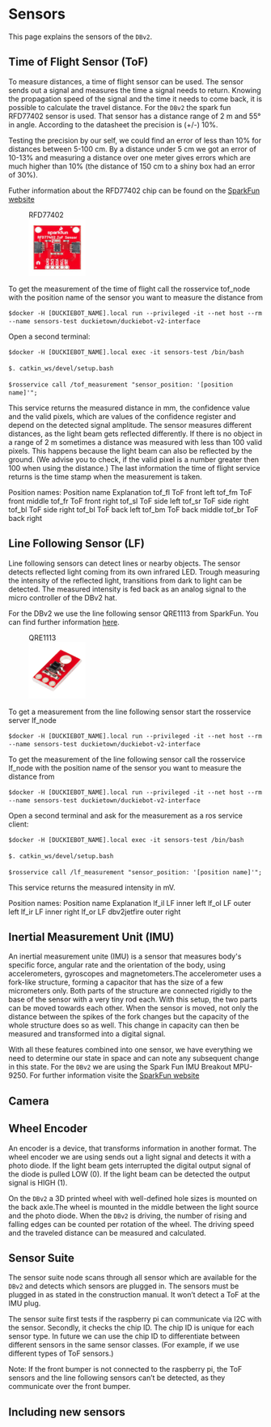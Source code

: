 # Sensors

This page explains the sensors of the `DBv2`.

## Time of Flight Sensor (ToF)
To measure distances, a time of flight sensor can be used. The sensor sends out a signal and measures the time a signal needs to return. Knowing the propagation speed of the signal and the time it needs to come back, it is possible to calculate the travel distance. For the `DBv2` the spark fun RFD77402 sensor is used. That sensor has a distance range of 2 m and 55° in angle. According to the datasheet the precision is (+/-) 10%.

Testing the precision by our self, we could find an error of less than 10% for distances between 5-100 cm. By a distance under 5 cm we got an error of 10-13% and measuring a distance over one meter gives errors which are much higher than 10% (the distance of 150 cm to a shiny box had an error of 30%).

Futher information about the RFD77402 chip can be found on the [SparkFun website](https://www.sparkfun.com/products/14539)

<figure>
    <figcaption>RFD77402</figcaption>
    <img style='width:8em' src="RFD77402.jpeg"/>
</figure>

To get the measurement of the time of flight call the rosservice tof_node with the position name of the sensor you want to measure the distance from

    $docker -H [DUCKIEBOT_NAME].local run --privileged -it --net host --rm --name sensors-test duckietown/duckiebot-v2-interface

Open a second terminal:

    $docker -H [DUCKIEBOT_NAME].local exec -it sensors-test /bin/bash

    $. catkin_ws/devel/setup.bash

    $rosservice call /tof_measurement "sensor_position: '[position name]'";

This service returns the measured distance in mm, the confidence value and the valid pixels, which are values of the confidence register and depend on the detected signal amplitude. The sensor measures different distances, as the light beam gets reflected differently. If there is no object in a range of 2 m sometimes a distance was measured with less than 100 valid pixels. This happens because the light beam can also be reflected by the ground. (We advise you to check, if the valid pixel is a number greater then 100 when using the distance.) The last information the time of flight service returns is the time stamp when the measurement is taken.

Position names:
<col2 figure-id="tab:tof_positions" figure-caption="ToF position names" class="labels-row1">
    <span>Position name</span>
    <span>Explanation</span>
    <span>tof_fl</span>
    <span>ToF front left</span>
    <span>tof_fm</span>
    <span>ToF front middle</span>
    <span>tof_fr</span>
    <span>ToF front right</span>
    <span>tof_sl</span>
    <span>ToF side left</span>
    <span>tof_sr</span>
    <span>ToF side right</span>
    <span>tof_bl</span>
    <span>ToF side right</span>
    <span>tof_bl</span>
    <span>ToF back left</span>
    <span>tof_bm</span>
    <span>ToF back middle</span>
    <span>tof_br</span>
    <span>ToF back right</span>
</col2>

## Line Following Sensor (LF)
Line following sensors can detect lines or nearby objects. The sensor detects reflected light coming from its own infrared LED. Trough measuring the intensity of the reflected light, transitions from dark to light can be detected. The measured intensity is fed back as an analog signal to the micro controller of the DBv2 hat.

For the DBv2 we use the line following sensor QRE1113 from SparkFun. You can find further information [here](https://www.sparkfun.com/products/9453).

<figure>
    <figcaption>QRE1113</figcaption>
    <img style='width:8em' src="QRE1113.jpg"/>
</figure>



To get a measurement from the line following sensor start the rosservice server lf_node

    $docker -H [DUCKIEBOT_NAME].local run --privileged -it --net host --rm --name sensors-test duckietown/duckiebot-v2-interface

To get the measurement of the line following sensor call the rosservice lf_node with the position name of the sensor you want to measure the distance from

    $docker -H [DUCKIEBOT_NAME].local run --privileged -it --net host --rm --name sensors-test duckietown/duckiebot-v2-interface

Open a second terminal and ask for the measurement as a ros service client:

    $docker -H [DUCKIEBOT_NAME].local exec -it sensors-test /bin/bash

    $. catkin_ws/devel/setup.bash

    $rosservice call /lf_measurement "sensor_position: '[position name]'";

This service returns the measured intensity in mV.

Position names:
<col2 figure-id="tab:tof_positions" figure-caption="ToF position names" class="labels-row1">
    <span>Position name</span>
    <span>Explanation</span>
    <span>lf_il</span>
    <span>LF inner left</span>
    <span>lf_ol</span>
    <span>LF outer left</span>
    <span>lf_ir</span>
    <span>LF inner right</span>
    <span>lf_or</span>
    <span>LF dbv2jetfire
    outer right</span>
</col2>


## Inertial Measurement Unit (IMU)

An inertial measurement unite (IMU)  is a sensor that measures body's specific force, angular rate and the orientation of the body, using accelerometers, gyroscopes and magnetometers.The accelerometer uses a fork-like structure, forming a capacitor that has the size of a few micrometers only. Both parts of the structure are connected rigidly to the base of the sensor with a very tiny rod each. With this setup, the two parts can be moved towards each other. When the sensor is moved, not only the distance between the spikes of the fork changes but the capacity of the whole structure does so as well. This change in capacity can then be measured and transformed into a digital signal.

With all these features combined into one sensor, we have everything we need to determine our state in space and can note any subsequent change in this state. For the `DBv2` we are using the Spark Fun IMU Breakout MPU-9250. For further information visite the [SparkFun website](https://www.sparkfun.com/products/13762)

## Camera

## Wheel Encoder

An encoder is a device, that transforms information in another format. The wheel encoder we are using sends out a light signal and detects it with a photo diode. If the light beam gets interrupted the digital output signal of the diode is pulled LOW (0). If the light beam can be detected the output signal is HIGH (1).

On the `DBv2` a 3D printed wheel with well-defined hole sizes is mounted on the back axle.The wheel is mounted in the middle between the light source and the photo diode. When the `DBv2` is driving, the number of rising and falling edges can be counted per rotation of the wheel. The driving speed and the traveled distance can be measured and calculated.


<!--
Website https://joy-it.net/en/products/SEN-Speed
-->

## Sensor Suite
The sensor suite node scans through all sensor which are available for the `DBv2` and detects which sensors are plugged in. The sensors must be plugged in as stated in the construction manual. It won’t detect a ToF at the IMU plug.

The sensor suite first tests if the raspberry pi can communicate via I2C with the sensor. Secondly, it checks the chip ID. The chip ID is unique for each sensor type. In future we can use the chip ID to differentiate between different sensors in the same sensor classes. (For example, if we use different types of ToF sensors.)

Note: If the front bumper is not connected to the raspberry pi, the ToF sensors and the line following sensors can’t be detected, as they communicate over the front bumper.

## Including new sensors
<!--

1. Python file mit allem code für den Sensor allein, unabhängig von ros schreiben, so dass es jederzeit in einem anderm Projekt genutzt werden kann

Variablennamen kommplet gross geschrieben wenn es sich um ein Register handelt das man nicht verändern kann
klein wenn es von uns gewählt Paramter sind

2. Serviece wo man messdaten rauslesen kann

3. einbauen in test service, überprüfen über i2c kommunikation und über chip id.


-->
